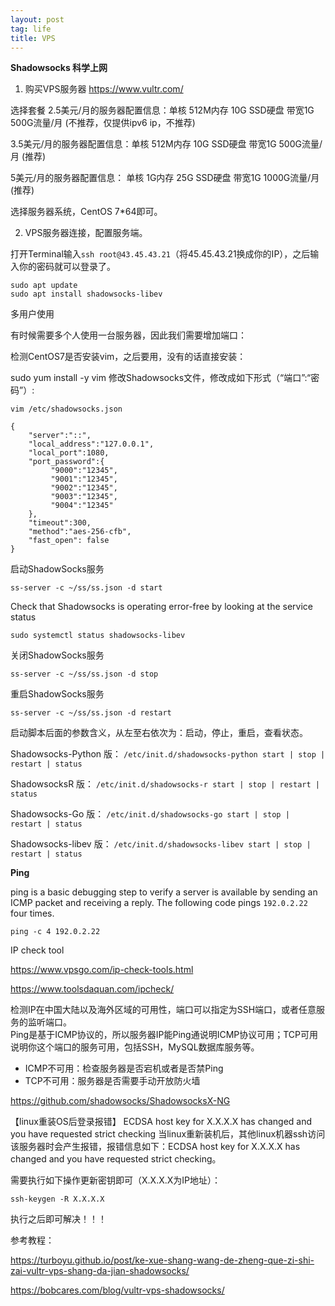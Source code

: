 ```yaml
---
layout: post
tag: life
title: VPS
---
```


**Shadowsocks 科学上网**
1. 购买VPS服务器
<https://www.vultr.com/>

选择套餐
2.5美元/月的服务器配置信息：单核 512M内存 10G SSD硬盘 带宽1G 500G流量/月 (不推荐，仅提供ipv6 ip，不推荐)

3.5美元/月的服务器配置信息：单核 512M内存 10G SSD硬盘 带宽1G 500G流量/月 (推荐)

5美元/月的服务器配置信息： 单核 1G内存 25G SSD硬盘 带宽1G 1000G流量/月 (推荐)

选择服务器系统，CentOS 7*64即可。

2. VPS服务器连接，配置服务端。

打开Terminal输入`ssh root@43.45.43.21`（将45.45.43.21换成你的IP），之后输入你的密码就可以登录了。

```
sudo apt update
sudo apt install shadowsocks-libev
```

多用户使用

有时候需要多个人使用一台服务器，因此我们需要增加端口：

检测CentOS7是否安装vim，之后要用，没有的话直接安装：

sudo yum install -y vim
修改Shadowsocks文件，修改成如下形式（“端口”:“密码”）:

`vim /etc/shadowsocks.json`

```
{
    "server":"::",
    "local_address":"127.0.0.1",
    "local_port":1080,
    "port_password":{
         "9000":"12345",
         "9001":"12345",
         "9002":"12345",
         "9003":"12345",
         "9004":"12345"
    },
    "timeout":300,
    "method":"aes-256-cfb",
    "fast_open": false
}
```


启动ShadowSocks服务
```
ss-server -c ~/ss/ss.json -d start
```
Check that Shadowsocks is operating error-free by looking at the service status
```
sudo systemctl status shadowsocks-libev
```
关闭ShadowSocks服务
```
ss-server -c ~/ss/ss.json -d stop 
```
重启ShadowSocks服务
```
ss-server -c ~/ss/ss.json -d restart
```


启动脚本后面的参数含义，从左至右依次为：启动，停止，重启，查看状态。

Shadowsocks-Python 版：
`/etc/init.d/shadowsocks-python start | stop | restart | status`

ShadowsocksR 版：
`/etc/init.d/shadowsocks-r start | stop | restart | status`

Shadowsocks-Go 版：
`/etc/init.d/shadowsocks-go start | stop | restart | status`

Shadowsocks-libev 版：
`/etc/init.d/shadowsocks-libev start | stop | restart | status`


**Ping**

ping is a basic debugging step to verify a server is available by sending an ICMP packet and receiving a reply.
The following code pings `192.0.2.22` four times.
```
ping -c 4 192.0.2.22
```

IP check tool

<https://www.vpsgo.com/ip-check-tools.html>

<https://www.toolsdaquan.com/ipcheck/>


检测IP在中国大陆以及海外区域的可用性，端口可以指定为SSH端口，或者任意服务的监听端口。\
Ping是基于ICMP协议的，所以服务器IP能Ping通说明ICMP协议可用；TCP可用说明你这个端口的服务可用，包括SSH，MySQL数据库服务等。

- ICMP不可用：检查服务器是否宕机或者是否禁Ping
- TCP不可用：服务器是否需要手动开放防火墙


<https://github.com/shadowsocks/ShadowsocksX-NG>


【linux重装OS后登录报错】
ECDSA host key for X.X.X.X has changed and you have requested strict checking
当linux重新装机后，其他linux机器ssh访问该服务器时会产生报错，报错信息如下：ECDSA host key for X.X.X.X has changed and you have requested strict checking。

需要执行如下操作更新密钥即可（X.X.X.X为IP地址）：

```
ssh-keygen -R X.X.X.X
```

执行之后即可解决！！！



参考教程：

<https://turboyu.github.io/post/ke-xue-shang-wang-de-zheng-que-zi-shi-zai-vultr-vps-shang-da-jian-shadowsocks/>

<https://bobcares.com/blog/vultr-vps-shadowsocks/>